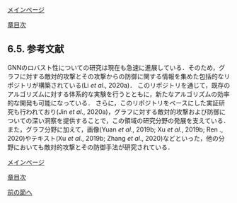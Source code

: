 [メインページ](../../index.markdown)

[章目次](./chap6.md)
## 6.5. 参考文献

GNNのロバスト性についての研究は現在も急速に進展している．そのため，グラフに対する敵対的攻撃とその攻撃からの防御に関する情報を集めた包括的なリポジトリが構築されている(Li *et al*., 2020a)． このリポジトリを通じて，既存のアルゴリズムに対する体系的な実験を行うとともに，新たなアルゴリズムの効率的な開発も可能になっている． さらに，このリポジトリをベースにした実証研究も行われており(Jin *et al*., 2020a)，グラフに対する敵対的攻撃および防御についての深い洞察を提供することで，この領域の研究分野の発展を支えている． また，グラフ分野に加えて，画像(Yuan *et al*., 2019b; Xu *et al*., 2019b; Ren ., 2020)やテキスト(Xu *et al*., 2019b; Zhang *et al*., 2020)などといった，他の分野においても敵対的攻撃とその防御手法が研究されている．

[メインページ](../../index.markdown)

[章目次](./chap6.md)

[前の節へ](./subsection_04.md) 

[^1]: 訳注：割引因子(discount factor)は通常は0から1の間の値を取る． $\gamma$ が1に近いほど，エージェントは遠い未来の報酬を重視し， $\gamma$ が0に近いほど，エージェントは即時の報酬を重視することになる．この割引率は，「エージェントの将来の報酬（価値）に対する現在の評価」を制御する重要な役割を果たす．
